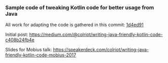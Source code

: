 ### Sample code of tweaking Kotlin code for better usage from Java

All work for adapting the code is gathered in this commit: [1d4ed91](https://github.com/colriot/talk-java-fiendly-kotlin/commit/1d4ed91f8ab9c31f6193343a1936ac0936cef62d)

Initial post: https://medium.com/@colriot/writing-java-friendly-kotlin-code-c408b24fb4e

Slides for Mobius talk: https://speakerdeck.com/colriot/writing-java-friendly-kotlin-code-mobius-2017
